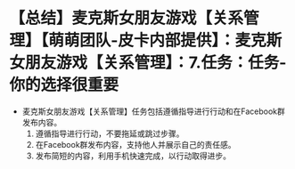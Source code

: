 # 【总结】麦克斯女朋友游戏【关系管理】【萌萌团队-皮卡内部提供】：麦克斯女朋友游戏【关系管理】：7.任务：任务-你的选择很重要

-   麦克斯女朋友游戏【关系管理】任务包括遵循指导进行行动和在Facebook群发布内容。
    1.  遵循指导进行行动，不要拖延或跳过步骤。
    2.  在Facebook群发布内容，支持他人并展示自己的责任感。
    3.  发布简短的内容，利用手机快速完成，以行动取得进步。